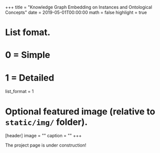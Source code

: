 +++
title = "Knowledge Graph Embedding on Instances and Ontological Concepts"
date = 2019-05-01T00:00:00
math = false
highlight = true

# List fomat.
#   0 = Simple
#   1 = Detailed
list_format = 1

# Optional featured image (relative to `static/img/` folder).
[header]
image = ""
caption = ""
+++

The project page is under construction!